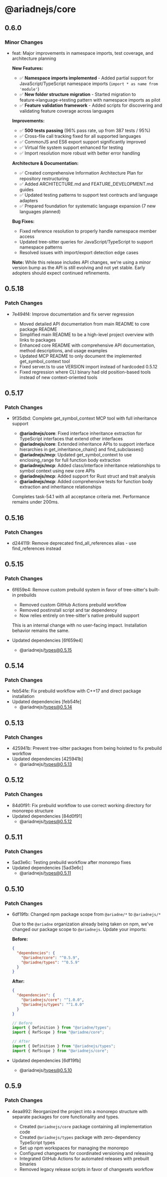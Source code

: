 # @ariadnejs/core

## 0.6.0

### Minor Changes

- feat: Major improvements in namespace imports, test coverage, and architecture planning

  **New Features:**

  - ✅ **Namespace imports implemented** - Added partial support for JavaScript/TypeScript namespace imports (`import * as name from 'module'`)
  - ✅ **New folder structure migration** - Started migration to feature→language→testing pattern with namespace imports as pilot
  - ✅ **Feature validation framework** - Added scripts for discovering and validating feature coverage across languages

  **Improvements:**

  - ✅ **500 tests passing** (96% pass rate, up from 387 tests / 95%)
  - ✅ Cross-file call tracking fixed for all supported languages
  - ✅ CommonJS and ES6 export support significantly improved
  - ✅ Virtual file system support enhanced for testing
  - ✅ Import resolution more robust with better error handling

  **Architecture & Documentation:**

  - ✅ Created comprehensive Information Architecture Plan for repository restructuring
  - ✅ Added ARCHITECTURE.md and FEATURE_DEVELOPMENT.md guides
  - ✅ Updated testing patterns to support test contracts and language adapters
  - ✅ Prepared foundation for systematic language expansion (7 new languages planned)

  **Bug Fixes:**

  - Fixed reference resolution to properly handle namespace member access
  - Updated tree-sitter queries for JavaScript/TypeScript to support namespace patterns
  - Resolved issues with import/export detection edge cases

  **Note:** While this release includes API changes, we're using a minor version bump as the API is still evolving and not yet stable. Early adopters should expect continued refinements.

## 0.5.18

### Patch Changes

- 7e494f4: Improve documentation and fix server regression

  - Moved detailed API documentation from main README to core package README
  - Simplified main README to be a high-level project overview with links to packages
  - Enhanced core README with comprehensive API documentation, method descriptions, and usage examples
  - Updated MCP README to only document the implemented get_symbol_context tool
  - Fixed server.ts to use VERSION import instead of hardcoded 0.5.12
  - Fixed regression where CLI binary had old position-based tools instead of new context-oriented tools

## 0.5.17

### Patch Changes

- 9f35dbd: Complete get_symbol_context MCP tool with full inheritance support

  - **@ariadnejs/core**: Fixed interface inheritance extraction for TypeScript interfaces that extend other interfaces
  - **@ariadnejs/core**: Extended inheritance APIs to support interface hierarchies in get_inheritance_chain() and find_subclasses()
  - **@ariadnejs/mcp**: Updated get_symbol_context to use enclosing_range for full function body extraction
  - **@ariadnejs/mcp**: Added class/interface inheritance relationships to symbol context using new core APIs
  - **@ariadnejs/mcp**: Added support for Rust struct and trait analysis
  - **@ariadnejs/mcp**: Added comprehensive tests for function body extraction and inheritance relationships

  Completes task-54.1 with all acceptance criteria met. Performance remains under 200ms.

## 0.5.16

### Patch Changes

- d244119: Remove deprecated find_all_references alias - use find_references instead

## 0.5.15

### Patch Changes

- 6f659e4: Remove custom prebuild system in favor of tree-sitter's built-in prebuilds

  - Removed custom GitHub Actions prebuild workflow
  - Removed postinstall script and tar dependency
  - Now relies entirely on tree-sitter's native prebuild support

  This is an internal change with no user-facing impact. Installation behavior remains the same.

- Updated dependencies [6f659e4]
  - @ariadnejs/types@0.5.15

## 0.5.14

### Patch Changes

- feb54fe: Fix prebuild workflow with C++17 and direct package installation
- Updated dependencies [feb54fe]
  - @ariadnejs/types@0.5.14

## 0.5.13

### Patch Changes

- 425941b: Prevent tree-sitter packages from being hoisted to fix prebuild workflow
- Updated dependencies [425941b]
  - @ariadnejs/types@0.5.13

## 0.5.12

### Patch Changes

- 84d0f91: Fix prebuild workflow to use correct working directory for monorepo structure
- Updated dependencies [84d0f91]
  - @ariadnejs/types@0.5.12

## 0.5.11

### Patch Changes

- 5ad3e6c: Testing prebuild workflow after monorepo fixes
- Updated dependencies [5ad3e6c]
  - @ariadnejs/types@0.5.11

## 0.5.10

### Patch Changes

- 6df19fb: Changed npm package scope from `@ariadne/*` to `@ariadnejs/*`

  Due to the `@ariadne` organization already being taken on npm, we've changed our package scope to `@ariadnejs`. Update your imports:

  **Before:**

  ```json
  {
    "dependencies": {
      "@ariadne/core": "^0.5.9",
      "@ariadne/types": "^0.5.9"
    }
  }
  ```

  **After:**

  ```json
  {
    "dependencies": {
      "@ariadnejs/core": "^1.0.0",
      "@ariadnejs/types": "^1.0.0"
    }
  }
  ```

  ```typescript
  // Before
  import { Definition } from "@ariadne/types";
  import { RefScope } from "@ariadne/core";

  // After
  import { Definition } from "@ariadnejs/types";
  import { RefScope } from "@ariadnejs/core";
  ```

- Updated dependencies [6df19fb]
  - @ariadnejs/types@0.5.10

## 0.5.9

### Patch Changes

- 4eaa992: Reorganized the project into a monorepo structure with separate packages for core functionality and types.

  - Created `@ariadnejs/core` package containing all implementation code
  - Created `@ariadnejs/types` package with zero-dependency TypeScript types
  - Set up npm workspaces for managing the monorepo
  - Configured changesets for coordinated versioning and releasing
  - Integrated GitHub Actions for automated releases with prebuilt binaries
  - Removed legacy release scripts in favor of changesets workflow

